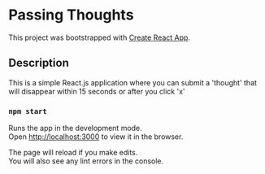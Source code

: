 # Passing Thoughts

This project was bootstrapped with [Create React App](https://github.com/facebook/create-react-app).

## Description

This is a simple React.js application where you can submit a 'thought' that will disappear within 15 seconds or after you click 'x'

### `npm start`

Runs the app in the development mode.\
Open [http://localhost:3000](http://localhost:3000) to view it in the browser.

The page will reload if you make edits.\
You will also see any lint errors in the console.

